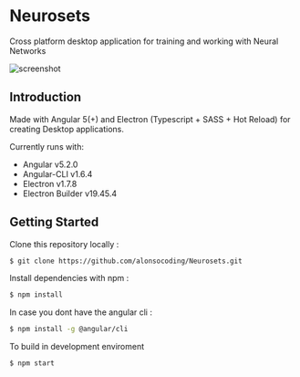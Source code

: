 # Neurosets
Cross platform desktop application for training and working with Neural Networks

![screenshot](https://user-images.githubusercontent.com/17972120/35925685-034f2baa-0bec-11e8-8017-872915e3602a.png)

## Introduction

Made with Angular 5(+) and Electron (Typescript + SASS + Hot Reload) for creating Desktop applications.

Currently runs with:

* Angular v5.2.0
* Angular-CLI v1.6.4
* Electron v1.7.8
* Electron Builder v19.45.4

## Getting Started

Clone this repository locally :

```bash
$ git clone https://github.com/alonsocoding/Neurosets.git
```

Install dependencies with npm :

```bash
$ npm install
```

In case you dont have the angular cli :

```bash
$ npm install -g @angular/cli
```

To build in development enviroment

```bash
$ npm start
```
